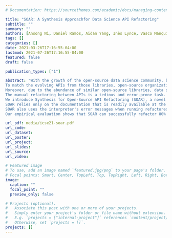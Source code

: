 ```yaml
---
# Documentation: https://sourcethemes.com/academic/docs/managing-content/

title: "SOAR: A Synthesis Approachfor Data Science API Refactoring"
subtitle: ""
summary: ""
authors: [Ansong Ni, Daniel Ramos, Aidan Yang, Inês Lynce, Vasco Manquinho, Ruben Martins, Claire Le Goues]
tags: []
categories: []
date: 2021-03-26T17:16:55-04:00
lastmod: 2021-07-26T17:16:55-04:00
featured: false
draft: false

publication_types: ["1"]

abstract: "With the growth of the open-source data science community, both the number of data science libraries and the number of versions for the same library are increasing rapidly.
To match the evolving APIs from those libraries, open-source organizations often have to exert manual effort to refactor the APIs used in the code base. 
Moreover, due to the abundance of similar open-source libraries, data scientists working on a certain application may have an abundance of libraries to choose, maintain and migrate between. 
The manual refactoring between APIs is a tedious and error-prone task. Although recent research efforts were made on performing automatic API refactoring between different languages, previous work relies on statistical learning with collected pairwise training data for the API matching and migration. Using large statistical data for refactoring is not ideal because such training data will not be available for a new library or a new version of the same library.
We introduce Synthesis for Open-Source API Refactoring (SOAR), a novel technique that requires no training data to achieve API migration and refactoring. 
SOAR relies only on the documentation that is readily available at the release of the library to learn API  representations and mapping between libraries. Using program synthesis, SOAR automatically computes the correct configuration of arguments to the APIs and any glue code required to invoke those APIs.
SOAR also uses the interpreter's error messages when running refactored code to generate logical constraints that can be used to prune the search space.
Our empirical evaluation shows that SOAR can successfully refactor 80% of our benchmarks corresponding to deep learning models with up to 44 layers with an average run time of 97.23 seconds, and 9% of the data wrangling benchmarks with an average run time of 17.31 seconds."

url_pdf: media/icse21-soar.pdf
url_code:
url_dataset:
url_poster:
url_project:
url_slides:
url_source:
url_video:

# Featured image
# To use, add an image named `featured.jpg/png` to your page's folder.
# Focal points: Smart, Center, TopLeft, Top, TopRight, Left, Right, BottomLeft, Bottom, BottomRight.
image:
  caption: ""
  focal_point: ""
  preview_only: false

# Projects (optional).
#   Associate this post with one or more of your projects.
#   Simply enter your project's folder or file name without extension.
#   E.g. `projects = ["internal-project"]` references `content/project/deep-learning/index.md`.
#   Otherwise, set `projects = []`.
projects: []
---
```

